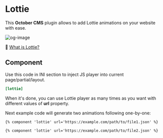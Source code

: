 # Lottie

This __October CMS__ plugin allows to add Lottie animations on your website with ease.

![og-image](https://github.com/croqo/oc-lottie-plugin/blob/dev/sources/og-image.png)

🤔 [What is Lottie?](https://lottiefiles.com/what-is-lottie)

## Component

Use this code in INI section to inject JS player into current page/partial/layout.

```ini
[lottie]
```

When it's done, you can use Lottie player as many times as you want with different values of **url** property.

Next example code will generate two animations following one-by-one:

```twig
{% component 'lottie' url='https://example.com/path/to/file1.json' %}

{% component 'lottie' url='https://example.com/path/to/file2.json' %}
```
